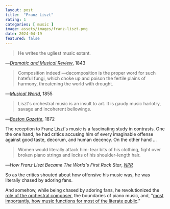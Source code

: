 ```yaml
---
layout: post
title:  "Franz Liszt"
rating: 1
categories: [ music ]
image: assets/images/franz-liszt.png
date: 2024-04-19
featured: false
---
```


> He writes the ugliest music extant.

—[_Dramatic and Musical Review_](https://archive.org/details/lexiconofmusical00nico), 1843

> Composition indeed!—decomposition is the proper word for such hateful fungi, which choke up and poison the fertile plains of harmony, threatening the world with drought.

—[_Musical World_](https://archive.org/details/lexiconofmusical00nico), 1855

> Liszt's orchestral music is an insult to art. It is gaudy music harlotry, savage and incoherent bellowings.

—[_Boston Gazette_](https://archive.org/details/lexiconofmusical00nico), 1872

The reception to Franz Liszt's music is a fascinating study in contrasts. One the one hand, he had critics accusing him of every imaginable offense against good taste, decorum, and human decency. On the other hand ... 

> Women would literally attack him: tear bits of his clothing, fight over broken piano strings and locks of his shoulder-length hair.

—_How Franz Liszt Became The World's First Rock Star_, [_NPR_](https://www.npr.org/2011/10/22/141617637/how-franz-liszt-became-the-worlds-first-rock-star)

So as the critics shouted about how offensive his music was, he was literally chased by adoring fans. 

And somehow, while being chased by adoring fans, he revolutionized the [role of the orchestral composer](https://www.npr.org/2011/10/22/141617637/how-franz-liszt-became-the-worlds-first-rock-star), the boundaries of piano music, and, "[most importantly, how music functions for most of the literate public](https://publicdomainreview.org/essay/what-makes-franz-liszt-still-important/)."
